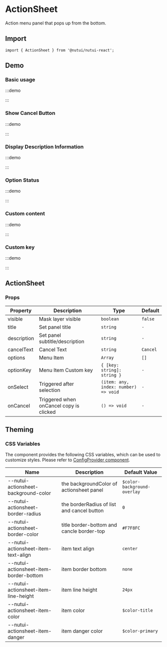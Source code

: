 # ActionSheet



Action menu panel that pops up from the bottom.

## Import

```tsx
import { ActionSheet } from '@nutui/nutui-react';
```

## Demo

### Basic usage

:::demo

<CodeBlock src='h5/demo1.tsx'></CodeBlock>

:::

### Show Cancel Button

:::demo

<CodeBlock src='h5/demo2.tsx'></CodeBlock>

:::

### Display Description Information

:::demo

<CodeBlock src='h5/demo3.tsx'></CodeBlock>

:::

### Option Status

:::demo

<CodeBlock src='h5/demo4.tsx'></CodeBlock>

:::

### Custom content

:::demo

<CodeBlock src='h5/demo5.tsx'></CodeBlock>

:::

### Custom key

:::demo

<CodeBlock src='h5/demo6.tsx'></CodeBlock>

:::

## ActionSheet

### Props

| Property | Description | Type | Default |
| --- | --- | --- | --- |
| visible | Mask layer visible | `boolean` | `false` |
| title | Set panel title | `string` | `-` |
| description | Set panel subtitle/description | `string` | `-` |
| cancelText | Cancel Text | `string` | `Cancel` |
| options | Menu Item | `Array` | `[]` |
| optionKey | Menu Item Custom key | `{ [key: string]: string }` | `-` |
| onSelect | Triggered after selection | `(item: any, index: number) => void` | `-` |
| onCancel | Triggered when onCancel copy is clicked | `() => void` | `-` |

## Theming

### CSS Variables

The component provides the following CSS variables, which can be used to customize styles. Please refer to [ConfigProvider component](#/en-US/component/configprovider).

| Name | Description | Default Value |
| --- | --- | --- |
| \--nutui-actionsheet-background-color | the backgroundColor of actionsheet panel | `$color-background-overlay` |
| \--nutui-actionsheet-border-radius | the borderRadius of list and cancel button | `0` |
| \--nutui-actionsheet-border-color | title border-bottom and cancle border-top | `#F7F8FC` |
| \--nutui-actionsheet-item-text-align | item text align | `center` |
| \--nutui-actionsheet-item-border-bottom | item border bottom | `none` |
| \--nutui-actionsheet-item-line-height | item line height | `24px` |
| \--nutui-actionsheet-item-color | item color | `$color-title` |
| \--nutui-actionsheet-item-danger | item danger color | `$color-primary` |